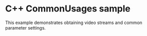 # C++ CommonUsages sample

This example demonstrates obtaining video streams and common parameter settings.